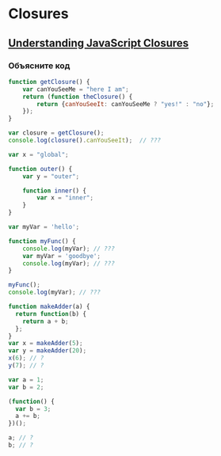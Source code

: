 # Closures

## [Understanding JavaScript Closures](https://javascriptweblog.wordpress.com/2010/10/25/understanding-javascript-closures/)

### Объясните код

```javascript
function getClosure() {
    var canYouSeeMe = "here I am";
    return (function theClosure() {
        return {canYouSeeIt: canYouSeeMe ? "yes!" : "no"};
    });
}

var closure = getClosure();
console.log(closure().canYouSeeIt);  // ???
```

```javascript
var x = "global";

function outer() {
    var y = "outer";

    function inner() {
        var x = "inner";
    }
}
```

```javascript
var myVar = 'hello';

function myFunc() {
    console.log(myVar); // ???
    var myVar = 'goodbye';
    console.log(myVar); // ???
}

myFunc();
console.log(myVar); // ???
```

```javascript
function makeAdder(a) {
  return function(b) {
    return a + b;
  };
}
var x = makeAdder(5);
var y = makeAdder(20);
x(6); // ?
y(7); // ?
```

```javascript
var a = 1;
var b = 2;

(function() {
  var b = 3;
  a += b;
})();

a; // ?
b; // ?
```

